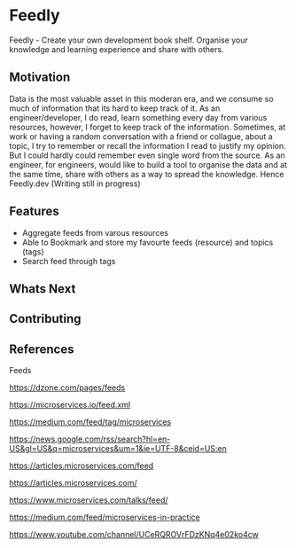 # Feedly

Feedly - Create your own development book shelf. Organise your knowledge and learning experience and share with others.

## Motivation

Data is the most valuable asset in this moderan era, and we consume so much of information that its hard to keep track of it. As an engineer/developer, I do read, learn something every day from various resources, however, I forget to keep track of the information. Sometimes, at work or having a random conversation with a friend or collague, about a topic, I try to remember or recall the information I read to justify my opinion. But I could hardly could remember even single word from the source. As an engineer, for engineers, would like to build a tool to organise the data and at the same time, share with others as a way to spread the knowledge. Hence Feedly.dev (Writing still in progress)

## Features

- Aggregate feeds from varous resources
- Able to Bookmark and store my favourte feeds (resource) and topics (tags)
- Search feed through tags

## Whats Next

## Contributing

## References

Feeds

  https://dzone.com/pages/feeds
  
  https://microservices.io/feed.xml
  
  https://medium.com/feed/tag/microservices
  
  https://news.google.com/rss/search?hl=en-US&gl=US&q=microservices&um=1&ie=UTF-8&ceid=US:en
  
  https://articles.microservices.com/feed
  
  https://articles.microservices.com/
  
  https://www.microservices.com/talks/feed/
  
  https://medium.com/feed/microservices-in-practice
  
  https://www.youtube.com/channel/UCeRQROVrFDzKNq4e02ko4cw
  
  
